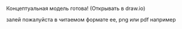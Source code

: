 Концептуальная модель готова! (Открывать в draw.io)


залей пожалуйста в читаемом формате ее, png или pdf например
